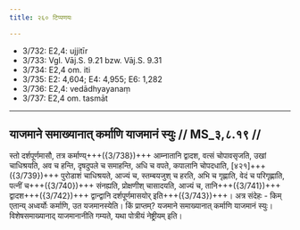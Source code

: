 ```yaml
---
title: २६० टिप्पणयः

---
```

- 3/732: E2,4: ujjitīr
- 3/733: Vgl. Vāj.S. 9.21 bzw. Vāj.S. 9.31
- 3/734: E2,4 om. iti
- 3/735: E2: 4,604; E4: 4,955; E6: 1,282
- 3/736: E2,4: vedādhyayanaṃ
- 3/737: E2,4 om. tasmāt

____________________________________________


## याजमाने समाख्यानात् कर्माणि याजमानं स्युः // MS_३,८.१९ //

स्तो दर्शपूर्णमासौ, तत्र कर्माण्य्+++({3/738})+++ आम्नातानि द्वादश, वत्सं चोपावसृजति, उखां चाधिश्रयति, अव च हन्ति, दृषदुपले च समाहन्ति, अधि च वपते, कपालानि चोपदधाति, [४२१]+++({3/739})+++ पुरोडाशं चाधिश्रयते, आज्यं च, स्तम्बयजुश् च हरति, अभि च गृह्णाति, वेदं च परिगृह्णाति,
पत्नीं च+++({3/740})+++ संनह्यति, प्रोक्षणीश् चासादयति, आज्यं च, तानि+++({3/741})+++ द्वादश+++({3/742})+++ द्वान्द्वानि दर्शपूर्णमासयोर् इति+++({3/743})+++। अत्र संदेहः - किम् एतान्य् अध्वर्योः कर्माणि, उत यजमानस्येति। किं प्राप्तम्? यजमाने समाख्यानात् कर्माणि याजमानं स्युः। विशेषसमाख्यानाद् याजमानानीति गम्यते, यथा पोत्रीयं नेष्ट्रीयम् इति।
